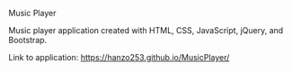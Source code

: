 Music Player

Music player application created with HTML, CSS, JavaScript, jQuery, and Bootstrap.

Link to application: https://hanzo253.github.io/MusicPlayer/
